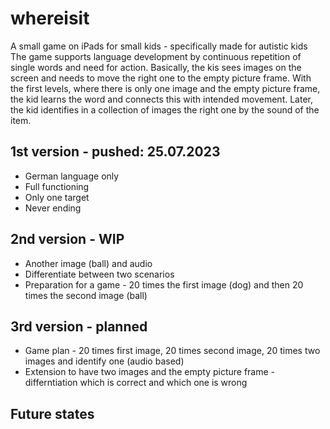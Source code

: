 # whereisit
A small game on iPads for small kids - specifically made for autistic kids
The game supports language development by continuous repetition of single words and need for action. Basically, the kis sees images on the screen and needs to move the right one to the empty picture frame. With the first levels, where there is only one image and the empty picture frame, the kid learns the word and connects this with intended movement. Later, the kid identifies in a collection of images the right one by the sound of the item.

## 1st version - pushed: 25.07.2023
* German language only
* Full functioning
* Only one target
* Never ending

## 2nd version - WIP
* Another image (ball) and audio
* Differentiate between two scenarios
* Preparation for a game - 20 times the first image (dog) and then 20 times the second image (ball)

## 3rd version - planned
* Game plan - 20 times first image, 20 times second image, 20 times two images and identify one (audio based)
* Extension to have two images and the empty picture frame - differntiation which is correct and which one is wrong

## Future states